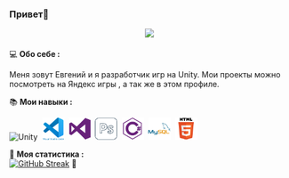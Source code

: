 ### Привет👋

<div id="header" align="center">
  <img src="https://media3.giphy.com/media/11kEuHSQAXXiGQ/giphy.gif"/>
</div>
<div>
  <img src="https://komarev.com/ghpvc/?username=marchinfo&style=flat-square&color=blue" alt=""/>
</div>
&#128187; <b>Обо себе : </b>
<p>
  Меня зовут Евгений и я разработчик игр на Unity. Мои проекты можно посмотреть на <a herf = "https://yandex.ru/games/developer?name=Forgotten"> Яндекс игры </a>, а так же в этом профиле. 
</p>
 &#128218; <b>Мои навыки :</b>
 <p>
   <img src = "https://cdn.icon-icons.com/icons2/3053/PNG/512/unity_hub_macos_bigsur_icon_189587.png" title="Unity" alt="Unity" width="40" height="40"/>&nbsp;
   <img src = "https://github.com/devicons/devicon/blob/master/icons/vscode/vscode-original-wordmark.svg" title="Vscode" alt="Vscode" width="40" height="40"/>&nbsp;
   <img src = "https://github.com/devicons/devicon/blob/master/icons/visualstudio/visualstudio-plain.svg" title="VS" alt="VS" width="40" height="40"/>&nbsp;
   <img src = "https://github.com/devicons/devicon/blob/master/icons/photoshop/photoshop-line.svg" title="VS" alt="VS" width="40" height="40"/>&nbsp;
   <img src = "https://github.com/devicons/devicon/blob/master/icons/csharp/csharp-line.svg" title="VS" alt="VS" width="40" height="40"/>&nbsp;
   <img src = "https://github.com/devicons/devicon/blob/master/icons/mysql/mysql-original-wordmark.svg" title="VS" alt="VS" width="40" height="40"/>&nbsp;
   <img src = "https://github.com/devicons/devicon/blob/master/icons/html5/html5-original-wordmark.svg" title="VS" alt="VS" width="40" height="40"/>&nbsp;
 </p>

&#128126; <b>Моя статистика :</b>
<br>[![GitHub Streak](http://github-readme-streak-stats.herokuapp.com?user=marchinfo&theme=dark&background=000000)](https://git.io/streak-stats)
 &#127915;

